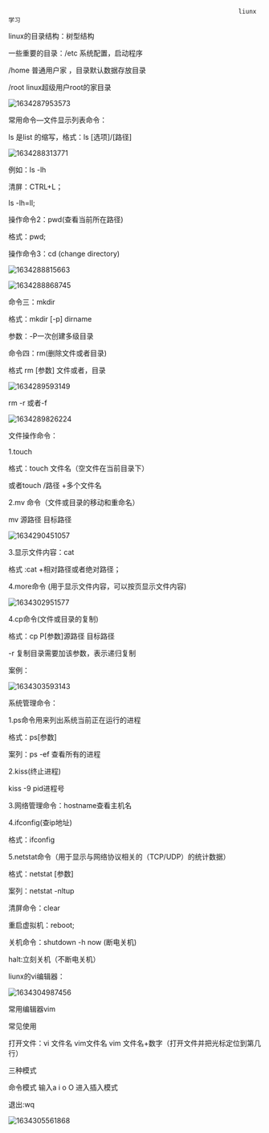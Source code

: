 																	liunx学习

linux的目录结构：树型结构

一些重要的目录：/etc 系统配置，启动程序

/home 普通用户家 ，目录默认数据存放目录

/root linux超级用户root的家目录

![1634287953573](C:\Users\小爱同学\AppData\Roaming\Typora\typora-user-images\1634287953573.png)

常用命令—文件显示列表命令：

ls 是list 的缩写，格式：ls [选项]/[路径]

![1634288313771](C:\Users\小爱同学\AppData\Roaming\Typora\typora-user-images\1634288313771.png)

例如：ls -lh

清屏：CTRL+L；

ls -lh=ll;

操作命令2：pwd(查看当前所在路径)

格式：pwd;

操作命令3：cd (change directory)

![1634288815663](C:\Users\小爱同学\AppData\Roaming\Typora\typora-user-images\1634288815663.png)

![1634288868745](C:\Users\小爱同学\AppData\Roaming\Typora\typora-user-images\1634288868745.png)

命令三：mkdir 

格式：mkdir [-p] dirname 

参数：-P一次创建多级目录

命令四：rm(删除文件或者目录)

格式 rm [参数] 文件或者，目录

![1634289593149](C:\Users\小爱同学\AppData\Roaming\Typora\typora-user-images\1634289593149.png)

rm -r 或者-f 

![1634289826224](C:\Users\小爱同学\AppData\Roaming\Typora\typora-user-images\1634289826224.png)

文件操作命令：

1.touch

格式：touch 文件名（空文件在当前目录下）

或者touch /路径 +多个文件名

2.mv 命令（文件或目录的移动和重命名）

mv 源路径 目标路径

![1634290451057](C:\Users\小爱同学\AppData\Roaming\Typora\typora-user-images\1634290451057.png)

 3.显示文件内容：cat 

格式 :cat +相对路径或者绝对路径；

4.more命令 (用于显示文件内容，可以按页显示文件内容)

![1634302951577](C:\Users\小爱同学\AppData\Roaming\Typora\typora-user-images\1634302951577.png)

4.cp命令(文件或目录的复制)

格式：cp P[参数]源路径 目标路径 

-r 复制目录需要加该参数，表示递归复制

案例：

![1634303593143](C:\Users\小爱同学\AppData\Roaming\Typora\typora-user-images\1634303593143.png)

系统管理命令：

1.ps命令用来列出系统当前正在运行的进程

格式：ps[参数]

案列：ps -ef 查看所有的进程

2.kiss(终止进程)

kiss -9 pid进程号

3.网络管理命令：hostname查看主机名

4.ifconfig(查ip地址)

格式：ifconfig

5.netstat命令（用于显示与网络协议相关的（TCP/UDP）的统计数据）

格式：netstat  [参数]

案列：netstat -nltup

清屏命令：clear 

重启虚拟机：reboot;

关机命令：shutdown -h now (断电关机)

halt:立刻关机（不断电关机）

liunx的vi编辑器：

![1634304987456](C:\Users\小爱同学\AppData\Roaming\Typora\typora-user-images\1634304987456.png)

常用编辑器vim

常见使用

打开文件：vi 文件名  vim文件名 vim 文件名+数字（打开文件并把光标定位到第几行）

三种模式

命令模式  输入a  i o  O 进入插入模式

退出:wq

![1634305561868](C:\Users\小爱同学\AppData\Roaming\Typora\typora-user-images\1634305561868.png)